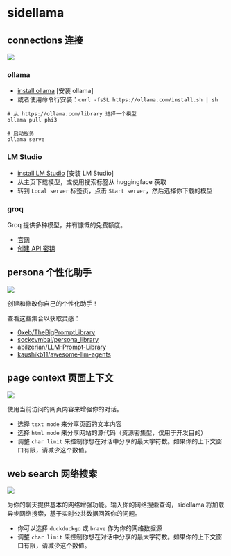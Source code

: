 # sidellama

## connections 连接

![](/docs/connections.png)

### ollama

- [install ollama](https://ollama.com/download) [安装 ollama]
- 或者使用命令行安装：`curl -fsSL https://ollama.com/install.sh | sh`

```
# 从 https://ollama.com/library 选择一个模型
ollama pull phi3

# 启动服务
ollama serve
```

### LM Studio

- [install LM Studio](https://lmstudio.ai/) [安装 LM Studio]
- 从主页下载模型，或使用搜索标签从 huggingface 获取
- 转到 `Local server` 标签页，点击 `Start server`，然后选择你下载的模型

### groq

Groq 提供多种模型，并有慷慨的免费额度。
- [官网](https://groq.com/)
- [创建 API 密钥](https://console.groq.com/keys)

## persona 个性化助手

![](/docs/persona.png)

创建和修改你自己的个性化助手！

查看这些集合以获取灵感：
- [0xeb/TheBigPromptLibrary](https://github.com/0xeb/TheBigPromptLibrary)
- [sockcymbal/persona_library](https://github.com/sockcymbal/enhanced-llm-reasoning-tree-of-thoughts/blob/main/persona_library.md)
- [abilzerian/LLM-Prompt-Library](https://github.com/abilzerian/LLM-Prompt-Library)
- [kaushikb11/awesome-llm-agents](https://github.com/kaushikb11/awesome-llm-agents)

## page context 页面上下文

![](/docs/pageContext.png)

使用当前访问的网页内容来增强你的对话。

- 选择 `text mode` 来分享页面的文本内容
- 选择 `html mode` 来分享网站的源代码（资源密集型，仅用于开发目的）
- 调整 `char limit` 来控制你想在对话中分享的最大字符数。如果你的上下文窗口有限，请减少这个数值。

## web search 网络搜索

![](/docs/webSearch.png)

为你的聊天提供基本的网络增强功能。输入你的网络搜索查询，sidellama 将加载异步网络搜索，基于实时公共数据回答你的问题。

- 你可以选择 `duckduckgo` 或 `brave` 作为你的网络数据源
- 调整 `char limit` 来控制你想在对话中分享的最大字符数。如果你的上下文窗口有限，请减少这个数值。
